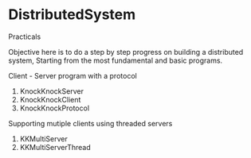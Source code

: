 # DistributedSystem
Practicals 

Objective here is to do a step by step progress on building a distributed system, Starting from the most fundamental and basic programs.

Client - Server program with a protocol

1. KnockKnockServer
2. KnockKnockClient
3. KnockKnockProtocol

Supporting mutiple clients using threaded servers

1. KKMultiServer
2. KKMultiServerThread



